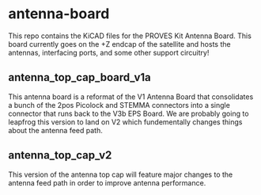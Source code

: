 # antenna-board

This repo contains the KiCAD files for the PROVES Kit Antenna Board. This board currently goes on the +Z endcap of the satellite and hosts the antennas, interfacing ports, and some other support circuitry!

## antenna_top_cap_board_v1a
This antenna board is a reformat of the V1 Antenna Board that consolidates a bunch of the 2pos Picolock and STEMMA connectors into a single connector that runs back to the V3b EPS Board. We are probably going to leapfrog this version to land on V2 which fundementally changes things about the antenna feed path. 

## antenna_top_cap_v2
This version of the antenna top cap will feature major changes to the antenna feed path in order to improve antenna performance. 
